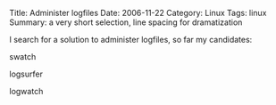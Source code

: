 Title: Administer logfiles
Date: 2006-11-22
Category: Linux
Tags: linux
Summary: a very short selection, line spacing for dramatization

I search for a solution to administer logfiles, so far my candidates:

swatch

logsurfer

logwatch
